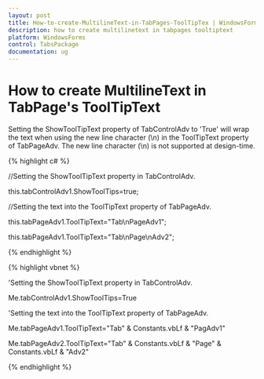 ```yaml
---
layout: post
title: How-to-create-MultilineText-in-TabPages-ToolTipTex | WindowsForms | Syncfusion
description: how to create multilinetext in tabpages tooltiptext
platform: WindowsForms
control: TabsPackage
documentation: ug
---
```


# How to create MultilineText in TabPage's ToolTipText

Setting the ShowToolTipText property of TabControlAdv to 'True' will wrap the text when using the new line character (\n) in the ToolTipText property of TabPageAdv. The new line character (\n) is not supported at design-time.

{% highlight c# %}



//Setting the ShowToolTipText property in TabControlAdv.

this.tabControlAdv1.ShowToolTips=true;

//Setting the text into the ToolTipText property of TabPageAdv.

this.tabPageAdv1.ToolTipText="Tab\nPageAdv1";

this.tabPageAdv1.ToolTipText="Tab\nPage\nAdv2";

{% endhighlight %}

{% highlight vbnet %}



'Setting the ShowToolTipText property in TabControlAdv.

Me.tabControlAdv1.ShowToolTips=True

'Setting the text into the ToolTipText property of TabPageAdv.

Me.tabPageAdv1.ToolTipText="Tab" & Constants.vbLf & "PagAdv1"

Me.tabPageAdv2.ToolTipText="Tab" & Constants.vbLf & "Page" & Constants.vbLf & "Adv2"

{% endhighlight %}

